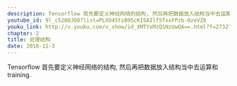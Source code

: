 ```yaml
---
description: Tensorflow 首先要定义神经网络的结构, 然后再把数据放入结构当中去运算和 training.
youtube_id: 9l_c5260JQ8?list=PLXO45tsB95cKI5AIlf5TxxFPzb-0zeVZ8
youku_link: http://v.youku.com/v_show/id_XMTYxMzQ1NzUwOA==.html?f=27327189&o=1
chapter: 2
title: 处理结构
date: 2016-11-3
---
```


Tensorflow 首先要定义神经网络的结构,
然后再把数据放入结构当中去运算和 training.
